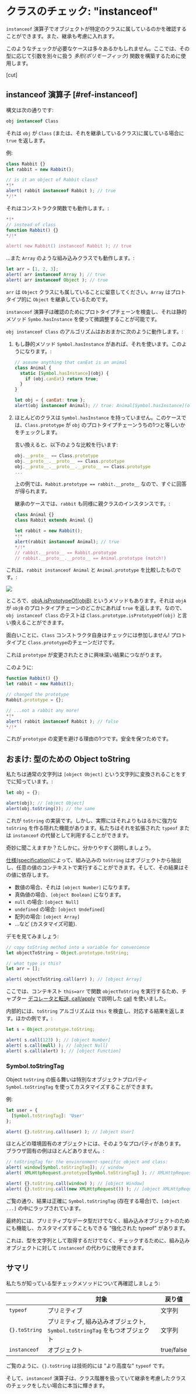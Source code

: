 # クラスのチェック: "instanceof"

`instanceof` 演算子でオブジェクトが特定のクラスに属しているのかを確認することができます。また、継承も考慮に入れます。

このようなチェックが必要なケースは多々あるかもしれません。ここでは、その型に応じて引数を別々に扱う *多形(ポリモーフィック)* 関数を構築するために使用します。

[cut]

## instanceof 演算子 [#ref-instanceof]

構文は次の通りです:
```js
obj instanceof Class
```

それは `obj` が `Class` (または、それを継承しているクラス)に属している場合に `true` を返します。

例:

```js run
class Rabbit {}
let rabbit = new Rabbit();

// is it an object of Rabbit class?
*!*
alert( rabbit instanceof Rabbit ); // true
*/!*
```

それはコンストラクタ関数でも動作します。:

```js run
*!*
// instead of class
function Rabbit() {}
*/!*

alert( new Rabbit() instanceof Rabbit ); // true
```

...また `Array` のような組み込みクラスでも動作します。:

```js run
let arr = [1, 2, 3];
alert( arr instanceof Array ); // true
alert( arr instanceof Object ); // true
```

`arr` は `Object` クラスにも属していることに留意してください。`Array` はプロトタイプ的に `Object` を継承しているためです。

`instanceof` 演算子は確認のためにプロトタイプチェーンを検査し、それは静的メソッド `Symbo.hasInstance` を使って微調整することが可能です。

`obj instanceof Class` のアルゴリズムはおおまかに次のように動作します。:

1. もし静的メソッド `Symbol.hasInstance` があれば、それを使います。このようになります。:

    ```js run
    // assume anything that canEat is an animal
    class Animal {
      static [Symbol.hasInstance](obj) {
        if (obj.canEat) return true;
      }
    }

    let obj = { canEat: true };
    alert(obj instanceof Animal); // true: Animal[Symbol.hasInstance](obj) is called
    ```

2. ほとんどのクラスは `Symbol.hasInstance` を持っていません。このケースでは、`Class.prototype` が `obj` のプロトタイプチェーンうちの1つと等しいかをチェックします。

    言い換えると、以下のような比較を行います:
    ```js
    obj.__proto__ == Class.prototype
    obj.__proto__.__proto__ == Class.prototype
    obj.__proto__.__proto__.__proto__ == Class.prototype
    ...
    ```

    上の例では、`Rabbit.prototype == rabbit.__proto__` なので、すぐに回答が得られます。

    継承のケースでは、`rabbit` も同様に親クラスのインスタンスです。:

    ```js run
    class Animal {}
    class Rabbit extends Animal {}

    let rabbit = new Rabbit();
    *!*
    alert(rabbit instanceof Animal); // true
    */!*
    // rabbit.__proto__ == Rabbit.prototype
    // rabbit.__proto__.__proto__ == Animal.prototype (match!)
    ```

これは、`rabbit instanceof Animal` と `Animal.prototype` を比較したものです。:

![](instanceof.png)

ところで、[objA.isPrototypeOf(objB)](mdn:js/object/isPrototypeOf) というメソッドもあります。それは `objA` が `objB` のプロトタイプチェーンのどこかにあれば `true` を返します。なので、`obj instanceof Class` のテストは `Class.prototype.isPrototypeOf(obj)` と言い換えることができます。

面白いことに、`Class` コンストラクタ自身はチェックには参加しません! プロトタイプと `Class.prototype`のチェーンだけです。

これは `prototype` が変更されたときに興味深い結果につながります。

このように:

```js run
function Rabbit() {}
let rabbit = new Rabbit();

// changed the prototype
Rabbit.prototype = {};

// ...not a rabbit any more!
*!*
alert( rabbit instanceof Rabbit ); // false
*/!*
```

これが `prototype` の変更を避ける理由の1つです。安全を保つためです。

## おまけ: 型のための Object toString

私たちは通常の文字列は `[object Object]` という文字列に変換されることをすでに知っています。:

```js run
let obj = {};

alert(obj); // [object Object]
alert(obj.toString()); // the same
```

これが `toString` の実装です。しかし、実際にはそれよりもはるかに強力な `toString` を作る隠れた機能があります。私たちはそれを拡張された `typeof` または `instanceof` の代替として利用することができます。

奇妙に聞こえますか？たしかに。分かりやすく説明しましょう。

[仕様(specification)](https://tc39.github.io/ecma262/#sec-object.prototype.tostring)によって、組み込みの `toString` はオブジェクトから抽出し、任意の値のコンテキストで実行することができます。そして、その結果はその値に依存します。

- 数値の場合、それは `[object Number]` になります。
- 真偽値の場合、`[object Boolean]` になります。
- `null` の場合: `[object Null]`
- `undefined` の場合: `[object Undefined]`
- 配列の場合: `[object Array]`
- ...など (カスタマイズ可能).

デモを見てみましょう:

```js run
// copy toString method into a variable for convenience
let objectToString = Object.prototype.toString;

// what type is this?
let arr = [];

alert( objectToString.call(arr) ); // [object Array]
```

ここでは、コンテキスト `this=arr` で関数 `objectToString` を実行するため、チャプター [デコレータと転送, call/apply](info:call-apply-decorators) で説明した [call](mdn:js/function/call) を使いました。

内部的には、`toString` アルゴリズムは `this` を検査し、対応する結果を返します。ほかの例です。:

```js run
let s = Object.prototype.toString;

alert( s.call(123) ); // [object Number]
alert( s.call(null) ); // [object Null]
alert( s.call(alert) ); // [object Function]
```

### Symbol.toStringTag

Object `toString` の振る舞いは特別なオブジェクトプロパティ `Symbol.toStringTag` を使ってカスタマイズすることができます。

例:

```js run
let user = {
  [Symbol.toStringTag]: 'User'
};

alert( {}.toString.call(user) ); // [object User]
```

ほとんどの環境固有のオブジェクトには、そのようなプロパティがあります。 ブラウザ固有の例はほとんどありません。:

```js run
// toStringTag for the envinronment-specific object and class:
alert( window[Symbol.toStringTag]); // window
alert( XMLHttpRequest.prototype[Symbol.toStringTag] ); // XMLHttpRequest

alert( {}.toString.call(window) ); // [object Window]
alert( {}.toString.call(new XMLHttpRequest()) ); // [object XMLHttpRequest]
```

ご覧の通り、結果は正確に `Symbol.toStringTag` (存在する場合)で、`[object ...]` の中にラップされています。

最終的には、プリミティブなデータ型だけでなく、組み込みオブジェクトのためにも機能し、カスタマイズすることもできる "強化された typeof" があります。

これは、型を文字列として取得するだけでなく、チェックするために、組み込みオブジェクトに対して `instanceof` の代わりに使用できます。

## サマリ

私たちが知っている型チェックメソッドについて再確認しましょう:

|               | 対象   |  戻り値      |
|---------------|-------------|---------------|
| `typeof`      | プリミティブ  |  文字列       |
| `{}.toString` | プリミティブ, 組み込みオブジェクト, `Symbol.toStringTag` をもつオブジェクト  |       文字列 |
| `instanceof`  | オブジェクト     |  true/false   |

ご覧のように、`{}.toString` は技術的には "より高度な" `typeof` です。

そして、`instanceof` 演算子は、クラス階層を扱っていて継承を考慮したクラスのチェックをしたい場合に本当に輝きます。
